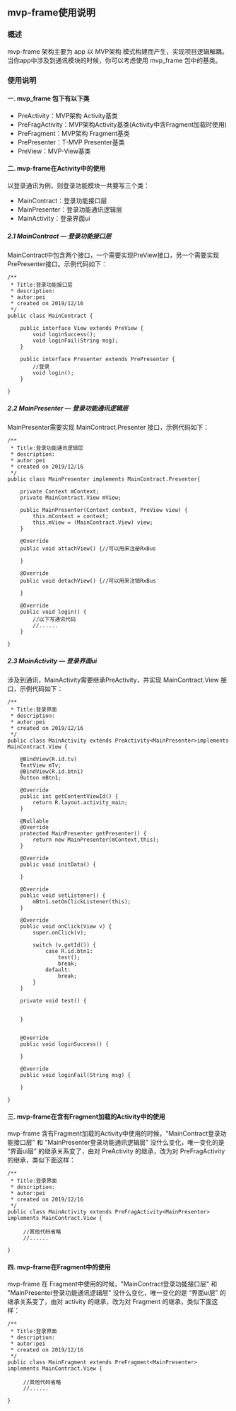 ## mvp-frame使用说明

### 概述
mvp-frame 架构主要为 app 以 MVP架构 模式构建而产生，实现项目逻辑解耦。
当你app中涉及到通讯模块的时候，你可以考虑使用 mvp_frame 包中的基类。

### 使用说明
#### 一. mvp_frame 包下有以下类
- PreActivity：MVP架构 Activity基类  
- PreFragActivity：MVP架构Activity基类(Activity中含Fragment加载时使用)
- PreFragment：MVP架构 Fragment基类  
- PrePresenter：T-MVP Presenter基类  
- PreView：MVP-View基类  
#### 二. mvp-frame在Activity中的使用  
以登录通讯为例，则登录功能模块一共要写三个类：   
- MainContract：登录功能接口层  
- MainPresenter：登录功能通讯逻辑层  
- MainActivity：登录界面ui   
##### 2.1 MainContract — 登录功能接口层  
MainContract中包含两个接口，一个需要实现PreView接口，另一个需要实现PrePresenter接口。示例代码如下：
```
/**
 * Title:登录功能接口层
 * description:
 * autor:pei
 * created on 2019/12/16
 */
public class MainContract {

    public interface View extends PreView {
        void loginSuccess();
        void loginFail(String msg);
    }

    public interface Presenter extends PrePresenter {
        //登录
        void login();
    }

}
```
##### 2.2 MainPresenter — 登录功能通讯逻辑层 
MainPresenter需要实现 MainContract.Presenter 接口，示例代码如下：
```
/**
 * Title:登录功能通讯逻辑层
 * description:
 * autor:pei
 * created on 2019/12/16
 */
public class MainPresenter implements MainContract.Presenter{

    private Context mContext;
    private MainContract.View mView;

    public MainPresenter(Context context, PreView view) {
        this.mContext = context;
        this.mView = (MainContract.View) view;
    }

    @Override
    public void attachView() {//可以用来注册RxBus

    }

    @Override
    public void detachView() {//可以用来注销RxBus

    }

    @Override
    public void login() {
        //以下写通讯代码
        //......
    }

}
```
##### 2.3 MainActivity — 登录界面ui
涉及到通讯，MainActivity需要继承PreActivity，并实现 MainContract.View 接口，示例代码如下：
```
/**
 * Title:登录界面
 * description:
 * autor:pei
 * created on 2019/12/16
 */
public class MainActivity extends PreActivity<MainPresenter>implements MainContract.View {

    @BindView(R.id.tv)
    TextView mTv;
    @BindView(R.id.btn1)
    Button mBtn1;

    @Override
    public int getContentViewId() {
        return R.layout.activity_main;
    }

    @Nullable
    @Override
    protected MainPresenter getPresenter() {
        return new MainPresenter(mContext,this);
    }

    @Override
    public void initData() {

    }

    @Override
    public void setListener() {
        mBtn1.setOnClickListener(this);
    }

    @Override
    public void onClick(View v) {
        super.onClick(v);

        switch (v.getId()) {
            case R.id.btn1:
                test();
                break;
            default:
                break;
        }
    }

    private void test() {


    }


    @Override
    public void loginSuccess() {

    }

    @Override
    public void loginFail(String msg) {

    }

}
```
#### 三. mvp-frame在含有Fragment加载的Activity中的使用
mvp-frame 含有Fragment加载的Activity中使用的时候，"MainContract登录功能接口层" 和 "MainPresenter登录功能通讯逻辑层" 没什么变化，唯一变化的是 “界面ui层” 的继承关系变了，由对 PreActivity 的继承，改为对 PreFragActivity 的继承，类似下面这样：  
```
/**
 * Title:登录界面
 * description:
 * autor:pei
 * created on 2019/12/16
 */
public class MainActivity extends PreFragActivity<MainPresenter> implements MainContract.View {
     
     //其他代码省略
     //......

}
```
#### 四. mvp-frame在Fragment中的使用  
mvp-frame 在 Fragment中使用的时候，"MainContract登录功能接口层" 和 "MainPresenter登录功能通讯逻辑层" 没什么变化，唯一变化的是 “界面ui层” 的继承关系变了，由对 activity 的继承，改为对 Fragment 的继承，类似下面这样：  
```
/**
 * Title:登录界面
 * description:
 * autor:pei
 * created on 2019/12/16
 */
public class MainFragment extends PreFragment<MainPresenter> implements MainContract.View {
     
     //其他代码省略
     //......

}
```

